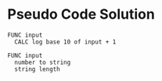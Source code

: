 # Pseudo Code Solution

```
FUNC input
  CALC log base 10 of input + 1
```

```
FUNC input
  number to string
  string length
```
